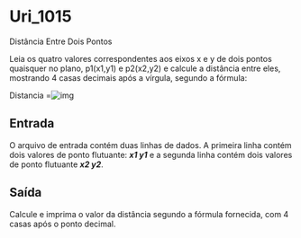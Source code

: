 # Uri_1015
Distância Entre Dois Pontos

Leia os quatro valores correspondentes aos eixos x e y de dois pontos quaisquer no plano, p1(x1,y1) e p2(x2,y2) e calcule a distância entre eles, mostrando 4 casas decimais após a vírgula, segundo a fórmula:

Distancia =![img](https://resources.urionlinejudge.com.br/gallery/images/problems/UOJ_1015.png)

## Entrada

O arquivo de entrada contém duas linhas de dados. A primeira linha contém dois valores de ponto flutuante: ***x1 y1*** e a segunda linha contém dois valores de ponto flutuante ***x2 y2***.

## Saída

Calcule e imprima o valor da distância segundo a fórmula fornecida, com 4 casas após o ponto decimal.
